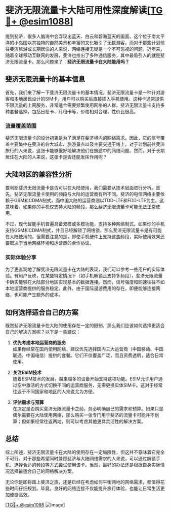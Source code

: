 # 斐济无限流量卡大陆可用性深度解读[[TG💪+ @esim1088](https://t.me/s/esim1088)]

提到斐济，很多人脑海中会浮现出蓝天、白云和碧海蓝天的画面。这个位于南太平洋的小岛国以其独特的自然美景和丰富的文化吸引了无数游客。而对于那些计划前往斐济旅游或长期居住的人来说，网络连接无疑是一个不可忽视的问题。近年来，随着全球移动互联网的发展，斐济也推出了多种通信服务，其中最吸引人的就是斐济无限流量卡。那么问题来了：**斐济无限流量卡在大陆能用吗？**

## 斐济无限流量卡的基本信息

首先，我们来了解一下斐济无限流量卡的基本情况。斐济无限流量卡是一种针对游客和本地居民设计的SIM卡，用户可以购买后直接插入手机使用。这种卡通常提供不限流量的上网服务，非常适合需要频繁使用网络的人群。斐济无限流量卡支持多种套餐选择，包括日租卡、月租卡等，价格相对合理，性价比很高。

### 流量覆盖范围

斐济无限流量卡的设计初衷是为了满足在斐济境内的网络需求。因此，它的信号覆盖主要集中在斐济的各大城市、旅游景点以及主要交通干线上。对于计划前往斐济旅行的人来说，这张卡能够很好地解决他们在旅途中的网络问题。然而，对于长期居住在大陆的人来说，这张卡是否还能发挥作用呢？

## 大陆地区的兼容性分析

要判断斐济无限流量卡是否可以在大陆使用，我们需要从技术层面进行分析。首先，斐济无限流量卡使用的频段与大陆的运营商有所不同。斐济的电信网络主要依赖于GSM和CDMA制式，而中国大陆的运营商则以TDD-LTE和FDD-LTE为主。这意味着，如果你的手机仅支持大陆的频段，那么斐济无限流量卡可能无法正常使用。

不过，现代智能手机普遍具备双模或多模功能，支持多种网络制式。如果你的手机支持GSM和CDMA制式，并且已经解锁了网络锁，那么斐济无限流量卡是有可能在大陆使用的。但需要注意的是，即使手机硬件上支持这些频段，实际使用效果还要取决于当地网络环境和运营商的合作协议。

### 实际体验分享

为了更直观地了解斐济无限流量卡在大陆的表现，我们可以参考一些用户的实际体验。有用户反映，在某些特定情况下（如手机解锁且支持多频段），斐济无限流量卡确实能够在大陆部分地区实现基本的数据连接。然而，信号强度和网速往往不如本地运营商提供的服务稳定。此外，由于国际漫游费用的存在，即便能够连接网络，也可能产生额外的成本。

## 如何选择适合自己的方案

既然斐济无限流量卡在大陆的使用存在一定的限制，那么我们应该如何选择更适合自己的解决方案呢？以下是一些建议：

1. **优先考虑本地运营商的服务**  
   如果你经常在国内使用网络，建议优先选择国内三大运营商（中国移动、中国联通、中国电信）提供的套餐。它们不仅覆盖广泛，而且资费透明，适合日常使用。

2. **关注ESIM技术**  
   随着ESIM技术的发展，越来越多的设备开始支持这项功能。ESIM允许用户通过空中激活的方式切换不同的运营商服务，无需更换实体SIM卡。这对于经常往返于不同国家和地区的人来说尤为方便。

3. **评估需求与预算**  
   在决定是否购买斐济无限流量卡之前，务必明确自己的需求和预算。如果只是偶尔需要在大陆使用网络，那么购买一张专门用于斐济的流量卡可能并不划算；但如果经常往返两地，则可以考虑其他更具灵活性的解决方案。

## 总结

综上所述，斐济无限流量卡在大陆的使用存在一定局限性，但这并不意味着它完全不可行。对于那些希望同时兼顾斐济与大陆网络需求的人来说，可以通过解锁手机、选择合适的频段等方式尝试使用该卡。当然，最好的办法还是根据自身实际情况选择最适合自己的网络解决方案。

无论你是即将踏上斐济之旅，还是已经在考虑如何平衡两地的网络需求，都值得花些时间仔细规划。毕竟，良好的网络连接不仅能提升旅行体验，也能让日常生活更加便捷高效。

[[TG💪+ @esim1088](https://t.me/s/esim1088) ![Image](https://i.postimg.cc/4NQfJmqS/Snipaste-2025-05-13-00-14-12.png)]